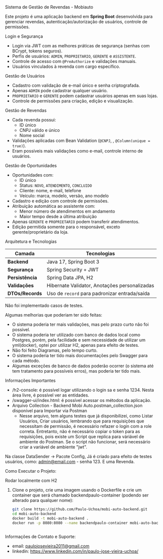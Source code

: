 Sistema de Gestão de Revendas - Mobiauto

Este projeto é uma aplicação backend em **Spring Boot** desenvolvida para gerenciar revendas, autenticação/autorização de usuários, controle de permissões.

Login e Segurança
- Login via JWT com as melhores práticas de segurança (senhas com BCrypt, tokens seguros).
- Perfis de usuários: `ADMIN`, `PROPRIETARIO`, `GERENTE` e `ASSISTENTE`.
- Controle de acesso com `@PreAuthorize` e validações manuais.
- Usuários vinculados à revenda com cargo específico.

Gestão de Usuários
- Cadastro com validação de e-mail único e senha criptografada.
- Apenas `ADMIN` pode cadastrar qualquer usuário.
- `PROPRIETARIO` e `GERENTE` podem cadastrar usuários apenas em suas lojas.
- Controle de permissões para criação, edição e visualização.

Gestão de Revendas
- Cada revenda possui:
  - ID único
  - CNPJ válido e único
  - Nome social
- Validações aplicadas com Bean Validation (`@CNPJ`, , `@Column(unique = true)`).
- Eram possíveis mais validações como e-mail, controle interno de usuários.

Gestão de Oportunidades
- Oportunidades com:
  - ID único
  - Status: `NOVO`, `ATENDIMENTO`, `CONCLUIDO`
  - Cliente: nome, e-mail, telefone
  - Veículo: marca, modelo, versão, ano modelo
- Cadastro e edição com controle de permissões.
- Atribuição automática ao assistente com:
  - Menor número de atendimentos em andamento
  - Maior tempo desde a última atribuição
- Apenas `GERENTE` e `PROPRIETARIO` podem transferir atendimentos.
- Edição permitida somente para o responsável, exceto gerente/proprietário da loja.


Arquitetura e Tecnologias

| Camada | Tecnologias |
|--------|----------------------------|
| **Backend** | Java 17, Spring Boot 3 |
| **Segurança** | Spring Security + JWT |
| **Persistência** | Spring Data JPA, H2 |
| **Validações** | Hibernate Validator, Anotações personalizadas |
| **DTOs/Records** | Uso de `record` para padronizar entrada/saída |

Não foi implementado casos de testes.

Algumas melhorias que poderiam ter sido feitas:
- O sistema poderia ter mais validações, mas pelo prazo curto não foi possível.
- O sistema poderia ter utilizado com banco de dados local como Postgres, porém, pela facilidade e sem necessidade
de utilizar um yml(docker), optei por utilizar H2, apenas para efeito de testes.
- Não foi feito Diagramas, pelo tempo curto.
- O sistema poderia ter tido mais documentações pelo Swagger para cada método.
- Algumas exceções de banco de dados poderão ocorrer (o sistema até tem tratamento para possíveis erros), mas poderia ter tido mais.

Informações Importantes
- /h2-console: é possível logar utilizando o login sa e senha 1234. Nesta área livre, é possível ver as entidades.
- /swagger-ui/index.html: é possível acessar os métodos da aplicação.
- Arquivo Collection - Backend Mobi Auto.postman_collection.json disponível para Importar via Postman
    - Nesse arquivo, tem alguns testes que já disponibilizei, como Listar Usuários, Criar usuários, lembrando que para requisições que necessitam de permissão, é necessário refazer o login com a role correta. Entretanto, não é necessário copiar o token para as requisições, pois existe um Script que replica para váriável de ambiente do Postman. Se o script não funcionar, será necessário criar a variável de ambiente "jwt".



Na classe DataSender -> Pacote Config,
Já é criado para efeito de testes usuários, como: admin@email.com - senha 123. E uma Revenda.

Como Executar o Projeto:

Rodar localmente com H2

1. Clone o projeto, crie uma imagem usando o Dockerfile e crie um container que será chamado backendpaulo-container (podendo ser alterado para qualquer nome):
   ```bash
   git clone https://github.com/Paulo-Uchoa/mobi-auto-backend.git
   cd mobi-auto-backend
   docker build -t mobi-auto-backend .
   docker run -p 8080:8080 --name backendpaulo-container mobi-auto-backend



Informações de Contato e Suporte:
- email: paulojosevieira2011@gmail.com
- linkedin: https://www.linkedin.com/in/paulo-jose-vieira-uchoa/

  
